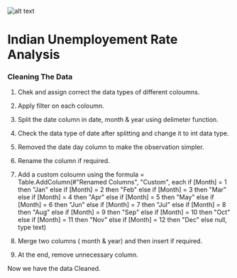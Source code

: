 ![alt text](https://ineuron.ai/images/ineuron-logo.png)

# Indian Unemployement Rate Analysis

### Cleaning The Data

1. Chek and assign correct the data types of different coloumns.

2. Apply filter on each coloumn.

3. Split the date column in date, month & year using delimeter function.

4. Check the data type of date after splitting and change it to int data type.

5. Removed the date day column to make the observation simpler.

6. Rename the column if required.

7. Add a custom coloumn using the formula = Table.AddColumn(#"Renamed Columns", "Custom", each if [Month] = 1 then "Jan" else if [Month] = 2 then "Feb" else if [Month] = 3 then "Mar" else if [Month] = 4 then "Apr" else if [Month] = 5 then "May" else if [Month] = 6 then "Jun" else if [Month] = 7 then "Jul" else if [Month] = 8 then "Aug" else if [Month] = 9 then "Sep" else if [Month] = 10 then "Oct" else if [Month] = 11 then "Nov" else if [Month] = 12 then "Dec" else null, type text)

8. Merge two columns ( month & year) and then insert if required.
9. At the end, remove unnecessary column.

Now we have the data Cleaned.